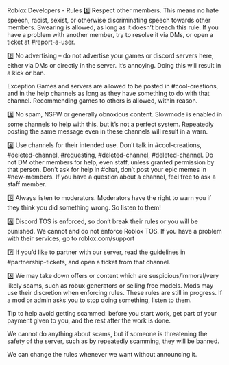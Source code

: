 Roblox Developers - Rules
:one: Respect other members. This means no hate speech, racist, sexist, or otherwise discriminating speech towards other members.
Swearing is allowed, as long as it doesn’t breach this rule.
If you have a problem with another member, try to resolve it via DMs, or open a ticket at #report-a-user.

:two: No advertising – do not advertise your games or discord servers here, either via DMs or directly in the server. It’s annoying. Doing this will result in a kick or ban.

Exception
Games and servers are allowed to be posted in #cool-creations, and in the help channels as long as they have something to do with that channel.
Recommending games to others is allowed, within reason.

:three: No spam, NSFW or generally obnoxious content.
Slowmode is enabled in some channels to help with this, but it’s not a perfect system. Repeatedly posting the same message even in these channels will result in a warn.

:four: Use channels for their intended use. Don’t talk in #cool-creations, #deleted-channel, #requesting, #deleted-channel, #deleted-channel. Do not DM other members for help, even staff, unless granted permission by that person. Don’t ask for help in #chat, don’t post your epic memes in #new-members.
If you have a question about a channel, feel free to ask a staff member.

:five: Always listen to moderators. Moderators have the right to warn you if they think you did something wrong. So listen to them!

:six: Discord TOS is enforced, so don’t break their rules or you will be punished.
We cannot and do not enforce Roblox TOS. If you have a problem with their services, go to roblox.com/support

:seven: If you’d like to partner with our server, read the guidelines in #partnership-tickets, and open a ticket from that channel.

:eight: We may take down offers or content which are suspicious/immoral/very likely scams, such as robux generators or selling free models.
Mods may use their discretion when enforcing rules.
These rules are still in progress. If a mod or admin asks you to stop doing something, listen to them.

Tip to help avoid getting scammed: before you start work, get part of your payment given to you, and the rest after the work is done.

We cannot do anything about scams, but if someone is threatening the safety of the server, such as by repeatedly scamming, they will be banned.

We can change the rules whenever we want without announcing it.

